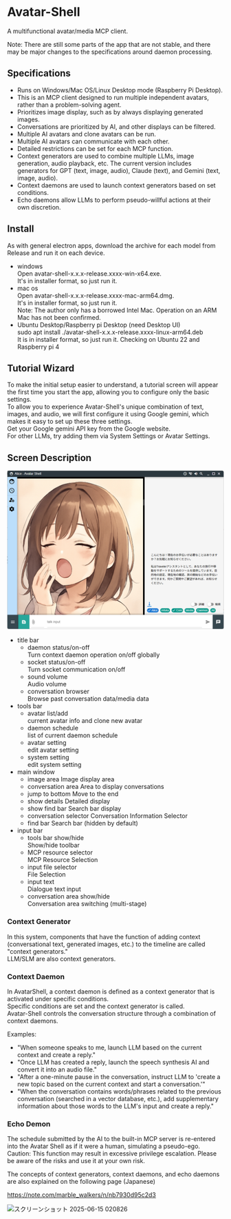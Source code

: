 # Avatar-Shell

A multifunctional avatar/media MCP client.  

Note: There are still some parts of the app that are not stable, and there may be major changes to the specifications around daemon processing.

## Specifications

- Runs on Windows/Mac OS/Linux Desktop mode (Raspberry Pi Desktop).
- This is an MCP client designed to run multiple independent avatars, rather than a problem-solving agent.
- Prioritizes image display, such as by always displaying generated images.
- Conversations are prioritized by AI, and other displays can be filtered.
- Multiple AI avatars and clone avatars can be run.
- Multiple AI avatars can communicate with each other.
- Detailed restrictions can be set for each MCP function.
- Context generators are used to combine multiple LLMs, image generation, audio playback, etc.
  The current version includes generators for GPT (text, image, audio), Claude (text), and Gemini (text, image, audio).
- Context daemons are used to launch context generators based on set conditions.
- Echo daemons allow LLMs to perform pseudo-willful actions at their own discretion.


## Install

As with general electron apps, download the archive for each model from Release and run it on each device.  
- windows  
  Open avatar-shell-x.x.x-release.xxxx-win-x64.exe.  
  It's in installer format, so just run it.  
- mac os  
  Open avatar-shell-x.x.x-release.xxxx-mac-arm64.dmg.  
  It's in installer format, so just run it.  
  Note: The author only has a borrowed Intel Mac. Operation on an ARM Mac has not been confirmed.
- Ubuntu Desktop/Raspberry pi Desktop (need Desktop UI)  
  sudo apt install ./avatar-shell-x.x.x-release.xxxx-linux-arm64.deb  
  It is in installer format, so just run it.
  Checking on Ubuntu 22 and Raspberry pi 4

## Tutorial Wizard

To make the initial setup easier to understand, a tutorial screen will appear the first time you start the app, allowing you to configure only the basic settings.  
To allow you to experience Avatar-Shell's unique combination of text, images, and audio, we will first configure it using Google gemini, which makes it easy to set up these three settings.  
Get your Google gemini API key from the Google website.  
For other LLMs, try adding them via System Settings or Avatar Settings.


## Screen Description

<img width="600" alt="スクリーンショット 2025-07-28 200329" src="./page_images/img.png" />

- title bar
  - daemon status/on-off  
    Turn context daemon operation on/off globally
  - socket status/on-off  
    Turn socket communication on/off
  - sound volume  
    Audio volume
  - conversation browser  
    Browse past conversation data/media data
- tools bar
  - avatar list/add  
    current avatar info and clone new avatar
  - daemon schedule  
    list of current daemon schedule
  - avatar setting  
    edit avatar setting
  - system setting  
    edit system setting
- main window
  - image area
    Image display area
  - conversation area
    Area to display conversations
  - jump to bottom
    Move to the end
  - show details
    Detailed display
  - show find bar
    Search bar display
  - conversation selector
    Conversation Information Selector
  - find bar
    Search bar (hidden by default)
- input bar
  - tools bar show/hide  
    Show/hide toolbar
  - MCP resource selector  
    MCP Resource Selection
  - input file selector  
    File Selection
  - input text  
    Dialogue text input
  - conversation area show/hide  
    Conversation area switching (multi-stage)

    
### Context Generator

In this system, components that have the function of adding context (conversational text, generated images, etc.) to the timeline are called "context generators."  
LLM/SLM are also context generators.

### Context Daemon

In AvatarShell, a context daemon is defined as a context generator that is activated under specific conditions.  
Specific conditions are set and the context generator is called.  
Avatar-Shell controls the conversation structure through a combination of context daemons.  

Examples:
- "When someone speaks to me, launch LLM based on the current context and create a reply."
- "Once LLM has created a reply, launch the speech synthesis AI and convert it into an audio file."
- "After a one-minute pause in the conversation, instruct LLM to 'create a new topic based on the current context and start a conversation.'"
- "When the conversation contains words/phrases related to the previous conversation (searched in a vector database, etc.), add supplementary information about those words to the LLM's input and create a reply."

### Echo Demon

The schedule submitted by the AI to the built-in MCP server is re-entered into the Avatar Shell as if it were a human, simulating a pseudo-ego.
Caution: This function may result in excessive privilege escalation. Please be aware of the risks and use it at your own risk.

The concepts of context generators, context daemons, and echo daemons are also explained on the following page (Japanese)

https://note.com/marble_walkers/n/nb7930d95c2d3


<img width="600" alt="スクリーンショット 2025-06-15 020826" src="https://github.com/user-attachments/assets/d03dcdcb-5e54-4a99-acb4-ae7b492f6ce6" />

